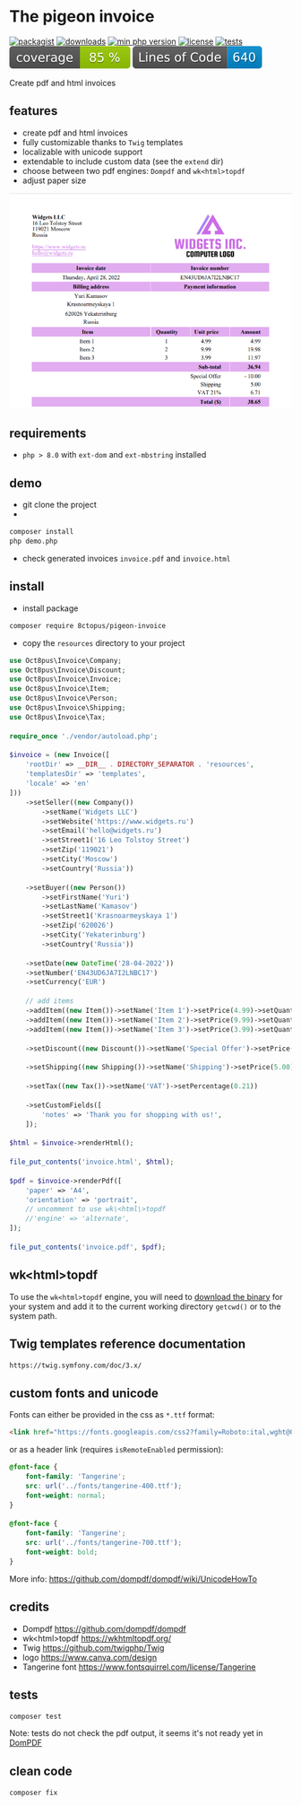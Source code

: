 # The pigeon invoice

[![packagist](http://poser.pugx.org/8ctopus/pigeon-invoice/v)](https://packagist.org/packages/8ctopus/pigeon-invoice)
[![downloads](http://poser.pugx.org/8ctopus/pigeon-invoice/downloads)](https://packagist.org/packages/8ctopus/pigeon-invoice)
[![min php version](http://poser.pugx.org/8ctopus/pigeon-invoice/require/php)](https://packagist.org/packages/8ctopus/pigeon-invoice)
[![license](http://poser.pugx.org/8ctopus/pigeon-invoice/license)](https://packagist.org/packages/8ctopus/pigeon-invoice)
[![tests](https://github.com/8ctopus/pigeon-invoice/actions/workflows/tests.yml/badge.svg)](https://github.com/8ctopus/pigeon-invoice/actions/workflows/tests.yml)
![code coverage badge](https://raw.githubusercontent.com/8ctopus/pigeon-invoice/image-data/coverage.svg)
![lines of code](https://raw.githubusercontent.com/8ctopus/pigeon-invoice/image-data/lines.svg)

Create pdf and html invoices

## features

- create pdf and html invoices
- fully customizable thanks to `Twig` templates
- localizable with unicode support
- extendable to include custom data (see the `extend` dir)
- choose between two pdf engines: `Dompdf` and `wk<html>topdf`
- adjust paper size

![invoice demo screenshot](screenshot.png)

## requirements

- `php > 8.0` with `ext-dom` and `ext-mbstring` installed

## demo

- git clone the project
-

```sh
composer install
php demo.php
```

- check generated invoices `invoice.pdf` and `invoice.html`

## install

- install package

```sh
composer require 8ctopus/pigeon-invoice
```

- copy the `resources` directory to your project

```php
use Oct8pus\Invoice\Company;
use Oct8pus\Invoice\Discount;
use Oct8pus\Invoice\Invoice;
use Oct8pus\Invoice\Item;
use Oct8pus\Invoice\Person;
use Oct8pus\Invoice\Shipping;
use Oct8pus\Invoice\Tax;

require_once './vendor/autoload.php';

$invoice = (new Invoice([
    'rootDir' => __DIR__ . DIRECTORY_SEPARATOR . 'resources',
    'templatesDir' => 'templates',
    'locale' => 'en'
]))
    ->setSeller((new Company())
        ->setName('Widgets LLC')
        ->setWebsite('https://www.widgets.ru')
        ->setEmail('hello@widgets.ru')
        ->setStreet1('16 Leo Tolstoy Street')
        ->setZip('119021')
        ->setCity('Moscow')
        ->setCountry('Russia'))

    ->setBuyer((new Person())
        ->setFirstName('Yuri')
        ->setLastName('Kamasov')
        ->setStreet1('Krasnoarmeyskaya 1')
        ->setZip('620026')
        ->setCity('Yekaterinburg')
        ->setCountry('Russia'))

    ->setDate(new DateTime('28-04-2022'))
    ->setNumber('EN43UD6JA7I2LNBC17')
    ->setCurrency('EUR')

    // add items
    ->addItem((new Item())->setName('Item 1')->setPrice(4.99)->setQuantity(1))
    ->addItem((new Item())->setName('Item 2')->setPrice(9.99)->setQuantity(2))
    ->addItem((new Item())->setName('Item 3')->setPrice(3.99)->setQuantity(3))

    ->setDiscount((new Discount())->setName('Special Offer')->setPrice(10.00))

    ->setShipping((new Shipping())->setName('Shipping')->setPrice(5.00))

    ->setTax((new Tax())->setName('VAT')->setPercentage(0.21))

    ->setCustomFields([
        'notes' => 'Thank you for shopping with us!',
    ]);

$html = $invoice->renderHtml();

file_put_contents('invoice.html', $html);

$pdf = $invoice->renderPdf([
    'paper' => 'A4',
    'orientation' => 'portrait',
    // uncomment to use wk\<html\>topdf
    //'engine' => 'alternate',
]);

file_put_contents('invoice.pdf', $pdf);
```

## wk\<html\>topdf

To use the `wk<html>topdf` engine, you will need to [download the binary](https://wkhtmltopdf.org/downloads.html) for your system and add it to the current working directory `getcwd()` or to the system path.

## Twig templates reference documentation

    https://twig.symfony.com/doc/3.x/

## custom fonts and unicode

Fonts can either be provided in the css as `*.ttf` format:

```html
<link href="https://fonts.googleapis.com/css2?family=Roboto:ital,wght@0,100;0,300;0,400;0,500;0,700;0,900;1,100;1,300;1,400;1,500;1,700;1,900&display=swap" rel="stylesheet">
```

or as a header link (requires `isRemoteEnabled` permission):

```css
@font-face {
    font-family: 'Tangerine';
    src: url('../fonts/tangerine-400.ttf');
    font-weight: normal;
}

@font-face {
    font-family: 'Tangerine';
    src: url('../fonts/tangerine-700.ttf');
    font-weight: bold;
}
```

More info: https://github.com/dompdf/dompdf/wiki/UnicodeHowTo

## credits

- Dompdf https://github.com/dompdf/dompdf
- wk\<html\>topdf https://wkhtmltopdf.org/
- Twig https://github.com/twigphp/Twig
- logo https://www.canva.com/design
- Tangerine font https://www.fontsquirrel.com/license/Tangerine

## tests

    composer test

Note: tests do not check the pdf output, it seems it's not ready yet in [DomPDF](https://github.com/dompdf/dompdf/pull/2510)

## clean code

    composer fix
